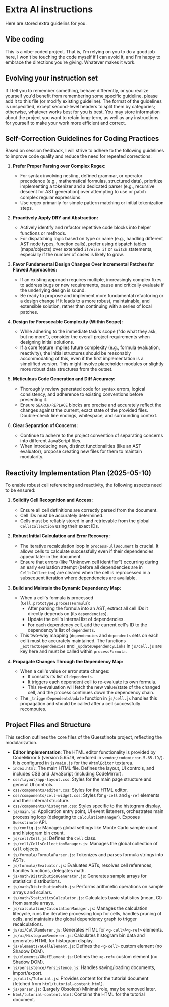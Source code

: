 # Extra AI instructions
Here are stored extra guidelins for you.

## Vibe coding
This is a vibe-coded project. That is, I'm relying on you to do a good job here, I won't be touching the code myself if I can avoid it,
and I'm happy to embrace the directions you're giving. Whatever makes it work.

## Evolving your instruction set
If I tell you to remember something, behave differently, or you realize yourself you'd benefit from remembering some specific guideline,
please add it to this file (or modify existing guideline). The format of the guidelines is unspecified, except second-level headers to split
them by categories; otherwise, whatever works best for you is best. You may store information about the project you want to retain long-term,
as well as any instructions for yourself to make your work more efficient and correct.

## Self-Correction Guidelines for Coding Practices

Based on session feedback, I will strive to adhere to the following guidelines to improve code quality and reduce the need for repeated corrections:

1.  **Prefer Proper Parsing over Complex Regex:**
    *   For syntax involving nesting, defined grammar, or operator precedence (e.g., mathematical formulas, structured data), prioritize implementing a tokenizer and a dedicated parser (e.g., recursive descent for AST generation) over attempting to use or patch complex regular expressions.
    *   Use regex primarily for simple pattern matching or initial tokenization steps.

2.  **Proactively Apply DRY and Abstraction:**
    *   Actively identify and refactor repetitive code blocks into helper functions or methods.
    *   For dispatching logic based on type or name (e.g., handling different AST node types, function calls), prefer using dispatch tables (maps/objects) over extended `if/else if` or `switch` statements, especially if the number of cases is likely to grow.

3.  **Favor Fundamental Design Changes Over Incremental Patches for Flawed Approaches:**
    *   If an existing approach requires multiple, increasingly complex fixes to address bugs or new requirements, pause and critically evaluate if the underlying design is sound.
    *   Be ready to propose and implement more fundamental refactoring or a design change if it leads to a more robust, maintainable, and extensible solution, rather than continuing with a series of local patches.

4.  **Design for Foreseeable Complexity (Within Scope):**
    *   While adhering to the immediate task's scope ("do what they ask, but no more"), consider the overall project requirements when designing initial solutions.
    *   If a core feature implies future complexity (e.g., formula evaluation, reactivity), the initial structures should be reasonably accommodating of this, even if the first implementation is a simplified version. This might involve placeholder modules or slightly more robust data structures from the outset.

5.  **Meticulous Code Generation and Diff Accuracy:**
    *   Thoroughly review generated code for syntax errors, logical consistency, and adherence to existing conventions before presenting it.
    *   Ensure `SEARCH/REPLACE` blocks are precise and accurately reflect the changes against the current, exact state of the provided files. Double-check line endings, whitespace, and surrounding context.

6.  **Clear Separation of Concerns:**
    *   Continue to adhere to the project convention of separating concerns into different JavaScript files.
    *   When introducing new, distinct functionalities (like an AST evaluator), propose creating new files for them to maintain modularity.

## Reactivity Implementation Plan (2025-05-10)

To enable robust cell referencing and reactivity, the following aspects need to be ensured:

1.  **Solidify Cell Recognition and Access:**
    *   Ensure all cell definitions are correctly parsed from the document.
    *   Cell IDs must be accurately determined.
    *   Cells must be reliably stored in and retrievable from the global `CellsCollection` using their exact IDs.

2.  **Robust Initial Calculation and Error Recovery:**
    *   The iterative recalculation loop in `processFullDocument` is crucial. It allows cells to calculate successfully even if their dependencies appear later in the document.
    *   Ensure that errors (like "Unknown cell identifier") occurring during an early evaluation attempt (before all dependencies are in `CellsCollection`) are cleared when the cell is reprocessed in a subsequent iteration where dependencies are available.

3.  **Build and Maintain the Dynamic Dependency Map:**
    *   When a cell's formula is processed (`Cell.prototype.processFormula`):
        *   After parsing the formula into an AST, extract all cell IDs it directly depends on (its `dependencies`).
        *   Update the cell's internal list of dependencies.
        *   For each dependency cell, add the current cell's ID to the dependency's list of `dependents`.
    *   This two-way mapping (`dependencies` and `dependents` sets on each cell) must be accurately maintained. The functions `_extractDependencies` and `_updateDependencyLinks` in `js/cell.js` are key here and must be called within `processFormula`.

4.  **Propagate Changes Through the Dependency Map:**
    *   When a cell's value or error state changes:
        *   It consults its list of `dependents`.
        *   It triggers each dependent cell to re-evaluate its own formula.
        *   This re-evaluation will fetch the new value/state of the changed cell, and the process continues down the dependency chain.
    *   The `_triggerDependentsUpdate` function in `js/cell.js` handles this propagation and should be called after a cell successfully recomputes.

## Project Files and Structure
This section outlines the core files of the Guesstinote project, reflecting the modularization.

*   **Editor Implementation**: The HTML editor functionality is provided by CodeMirror 5 (version 5.65.19, vendored in `vendor/codemirror-5.65.19/`). It is configured in `js/main.js` for the `#htmlEditor` textarea.
*   `index.html`: The main HTML file. Defines the layout, UI controls, and includes CSS and JavaScript (including CodeMirror).
*   `css/layout/app-layout.css`: Styles for the main page structure and general UI controls.
*   `css/components/editor.css`: Styles for the HTML editor.
*   `css/components/cell-widget.css`: Styles for `g-cell` and `g-ref` elements and their internal structure.
*   `css/components/histogram.css`: Styles specific to the histogram display.
*   `js/main.js`: Application entry point, UI event listeners, orchestrates main processing loop (delegating to `CalculationManager`). Exposes `Guesstinote` API.
*   `js/config.js`: Manages global settings like Monte Carlo sample count and histogram bin count.
*   `js/cell/Cell.js`: Defines the `Cell` class.
*   `js/cell/CellsCollectionManager.js`: Manages the global collection of `Cell` objects.
*   `js/formula/FormulaParser.js`: Tokenizes and parses formula strings into ASTs.
*   `js/formula/Evaluator.js`: Evaluates ASTs, resolves cell references, handles functions, delegates math.
*   `js/math/DistributionGenerator.js`: Generates sample arrays for statistical distributions.
*   `js/math/DistributionMath.js`: Performs arithmetic operations on sample arrays and scalars.
*   `js/math/StatisticsCalculator.js`: Calculates basic statistics (mean, CI) from sample arrays.
*   `js/calculation/CalculationManager.js`: Manages the calculation lifecycle, runs the iterative processing loop for cells, handles pruning of cells, and maintains the global dependency graph to trigger recalculations.
*   `js/ui/CellRenderer.js`: Generates HTML for `<g-cell>`/`<g-ref>` elements.
*   `js/ui/HistogramRenderer.js`: Calculates histogram bin data and generates HTML for histogram display.
*   `js/elements/GCellElement.js`: Defines the `<g-cell>` custom element (no Shadow DOM).
*   `js/elements/GRefElement.js`: Defines the `<g-ref>` custom element (no Shadow DOM).
*   `js/persistence/Persistence.js`: Handles saving/loading documents, import/export.
*   `js/utils/Tutorial.js`: Provides content for the tutorial document (fetched from `html/tutorial-content.html`).
*   `js/parser.js`: (Largely Obsolete) Minimal role, may be removed later.
*   `html/tutorial-content.html`: Contains the HTML for the tutorial document.

